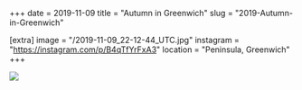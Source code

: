 +++
date = 2019-11-09
title = "Autumn in Greenwich"
slug = "2019-Autumn-in-Greenwich"

[extra]
image = "/2019-11-09_22-12-44_UTC.jpg"
instagram = "https://instagram.com/p/B4qTfYrFxA3"
location = "Peninsula, Greenwich"
+++

<img src="/2019-11-09_22-12-44_UTC.jpg" />
